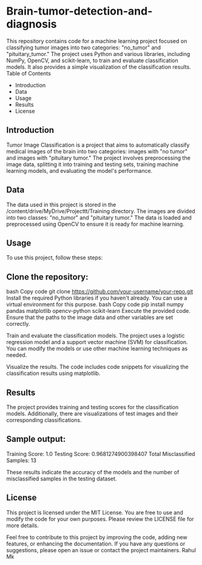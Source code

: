 # Brain-tumor-detection-and-diagnosis
This repository contains code for a machine learning project focused on classifying tumor images into two categories: "no_tumor" and "pituitary_tumor." The project uses Python and various libraries, including NumPy, OpenCV, and scikit-learn, to train and evaluate classification models. It also provides a simple visualization of the classification results.
Table of Contents
* Introduction
* Data
* Usage
* Results
* License
  
## Introduction
Tumor Image Classification is a project that aims to automatically classify medical images of the brain into two categories: images with "no tumor" and images with "pituitary tumor." The project involves preprocessing the image data, splitting it into training and testing sets, training machine learning models, and evaluating the model's performance.

## Data
The data used in this project is stored in the /content/drive/MyDrive/Projecttt/Training directory. The images are divided into two classes: "no_tumor" and "pituitary tumor." The data is loaded and preprocessed using OpenCV to ensure it is ready for machine learning.

## Usage
To use this project, follow these steps:

## Clone the repository:
bash
Copy code
git clone https://github.com/your-username/your-repo.git
Install the required Python libraries if you haven't already. You can use a virtual environment for this purpose.
bash
Copy code
pip install numpy pandas matplotlib opencv-python scikit-learn
Execute the provided code. Ensure that the paths to the image data and other variables are set correctly.

Train and evaluate the classification models. The project uses a logistic regression model and a support vector machine (SVM) for classification. You can modify the models or use other machine learning techniques as needed.

Visualize the results. The code includes code snippets for visualizing the classification results using matplotlib.

## Results
The project provides training and testing scores for the classification models. Additionally, there are visualizations of test images and their corresponding classifications.

## Sample output:

Training Score: 1.0
Testing Score: 0.9681274900398407
Total Misclassified Samples: 13

These results indicate the accuracy of the models and the number of misclassified samples in the testing dataset.

## License
This project is licensed under the MIT License. You are free to use and modify the code for your own purposes. Please review the LICENSE file for more details.

Feel free to contribute to this project by improving the code, adding new features, or enhancing the documentation. If you have any questions or suggestions, please open an issue or contact the project maintainers.
Rahul Mk
